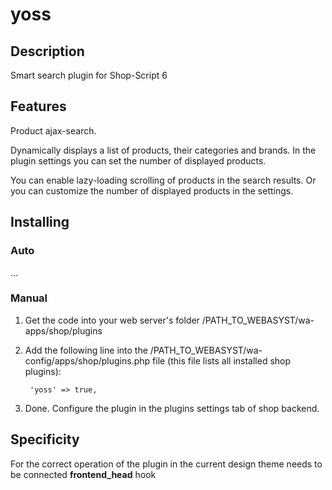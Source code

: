 # yoss

## Description
Smart search plugin for Shop-Script 6

## Features
Product ajax-search.

Dynamically displays a list of products, their categories and brands. In the plugin settings you can set the number of displayed products.

You can enable lazy-loading scrolling of products in the search results. Or you can customize the number of displayed products in the settings.

## Installing
### Auto
...

### Manual
1. Get the code into your web server's folder /PATH_TO_WEBASYST/wa-apps/shop/plugins

2. Add the following line into the /PATH_TO_WEBASYST/wa-config/apps/shop/plugins.php file (this file lists all installed shop plugins):

		'yoss' => true,

3. Done. Configure the plugin in the plugins settings tab of shop backend.

## Specificity
For the correct operation of the plugin in the current design theme needs to be connected **frontend_head** hook